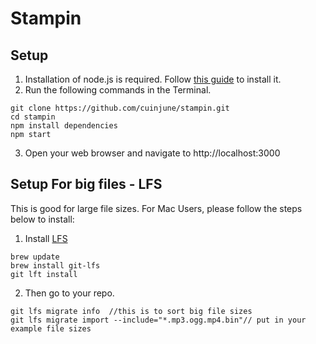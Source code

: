 # Stampin

## Setup
1. Installation of node.js is required. Follow [this guide](https://github.com/itp-dwd/2020-spring/blob/master/guides/installing-nodejs.md) to install it.
2. Run the following commands in the Terminal.
```
git clone https://github.com/cuinjune/stampin.git
cd stampin
npm install dependencies
npm start
```
3. Open your web browser and navigate to http://localhost:3000


## Setup For big files - LFS
This is good for large file sizes. For Mac Users, please follow the steps below to install:
1. Install [LFS](https://git-lfs.github.com/)
```
brew update 
brew install git-lfs
git lft install 
```

2. Then go to your repo.
```
git lfs migrate info  //this is to sort big file sizes 
git lfs migrate import --include="*.mp3.ogg.mp4.bin"// put in your example file sizes 
```
